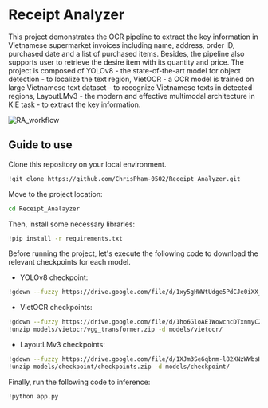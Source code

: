# Receipt Analyzer 

This project demonstrates the OCR pipeline to extract the key information in Vietnamese supermarket invoices including name, address, order ID, purchased date and a list of purchased items. Besides, the pipeline also supports user to retrieve the desire item with its quantity and price. The project is composed of YOLOv8 - the state-of-the-art model for object detection - to localize the text region, VietOCR - a OCR model is trained on large Vietnamese text dataset - to recognize Vietnamese texts in detected regions, LayoutLMv3 - the modern and effective multimodal architecture in KIE task - to extract the key information.   

![RA_workflow](https://github.com/user-attachments/assets/d04fb38c-d890-4bcd-9a0c-42b03cc6d61d)


## Guide to use

Clone this repository on your local environment.
```sh
!git clone https://github.com/ChrisPham-0502/Receipt_Analyzer.git
```

Move to the project location:
```sh
cd Receipt_Analayzer
```

Then, install some necessary libraries:
```sh
!pip install -r requirements.txt
```

Before running the project, let's execute the following code to download the relevant checkpoints for each model.

- YOLOv8 checkpoint:
```sh
!gdown --fuzzy https://drive.google.com/file/d/1xy5gHWWtUdge5PdCJe0iXX_bIhzOuNoX/view?usp=sharing -O models/
```

- VietOCR checkpoints:
```sh
!gdown --fuzzy https://drive.google.com/file/d/1ho6GloAE1WowcncDTxnmyC23P4oPHa4M/view?usp=sharing -O models/vietocr/
!unzip models/vietocr/vgg_transformer.zip -d models/vietocr/
```

- LayoutLMv3 checkpoints:
```sh
!gdown --fuzzy https://drive.google.com/file/d/1XJm3Se6qbnm-l82XNzWWbsHi2_PwYtMH/view?usp=sharing -O models/checkpoint/
!unzip models/checkpoint/checkpoints.zip -d models/checkpoint/
```

Finally, run the following code to inference:
```sh
!python app.py
```
